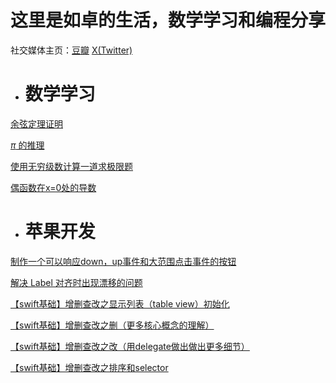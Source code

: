 # 这里是如卓的生活，数学学习和编程分享

社交媒体主页：[豆瓣](https://www.douban.com/people/173354647) [X(Twitter)](https://twitter.com/ruzhuo14881)

- # 数学学习

[余弦定理证明](https://wecache.com/math-pages/lawcosines.html)

[$\pi$ 的推理](https://wecache.com/math-pages/pow.html)

[使用无穷级数计算一道求极限题](https://wecache.com/math-pages/limby.html)

[偶函数在x=0处的导数](https://wecache.com/math-pages/derivativex0.html)



- # 苹果开发

[制作一个可以响应down，up事件和大范围点击事件的按钮](https://wecache.com/appledev/appledev-customizedbutton.html)

[解决 Label 对齐时出现漂移的问题](https://wecache.com/appledev/label-problem.html)

[【swift基础】增删查改之显示列表（table view）初始化](https://wecache.com/appledev/swift-binding-show.html)

[【swift基础】增删查改之删（更多核心概念的理解）](https://wecache.com/appledev/bindtomore.html)

[【swift基础】增删查改之改（用delegate做出做出更多细节）](https://wecache.com/appledev/swift-editable.html)

[【swift基础】增删查改之排序和selector](https://wecache.com/appledev/bind-datasource.html)
